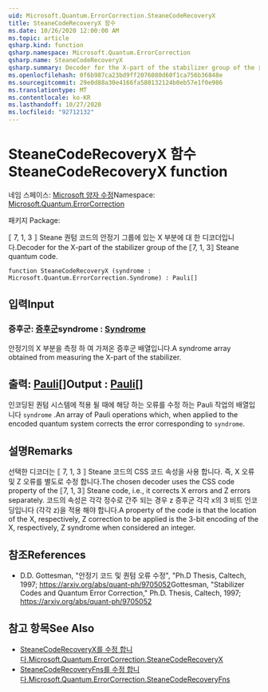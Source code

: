 ```yaml
---
uid: Microsoft.Quantum.ErrorCorrection.SteaneCodeRecoveryX
title: SteaneCodeRecoveryX 함수
ms.date: 10/26/2020 12:00:00 AM
ms.topic: article
qsharp.kind: function
qsharp.namespace: Microsoft.Quantum.ErrorCorrection
qsharp.name: SteaneCodeRecoveryX
qsharp.summary: Decoder for the X-part of the stabilizer group of the ⟦7, 1, 3⟧ Steane quantum code.
ms.openlocfilehash: 0f6b987ca23bd9ff2076080d60f1ca756b36848e
ms.sourcegitcommit: 29e0d88a30e4166fa580132124b0eb57e1f0e986
ms.translationtype: MT
ms.contentlocale: ko-KR
ms.lasthandoff: 10/27/2020
ms.locfileid: "92712132"
---
```

# <a name="steanecoderecoveryx-function"></a><span data-ttu-id="2ac8e-102">SteaneCodeRecoveryX 함수</span><span class="sxs-lookup"><span data-stu-id="2ac8e-102">SteaneCodeRecoveryX function</span></span>

<span data-ttu-id="2ac8e-103">네임 스페이스: [Microsoft 양자 수정](xref:Microsoft.Quantum.ErrorCorrection)</span><span class="sxs-lookup"><span data-stu-id="2ac8e-103">Namespace: [Microsoft.Quantum.ErrorCorrection](xref:Microsoft.Quantum.ErrorCorrection)</span></span>

<span data-ttu-id="2ac8e-104">패키지 [](https://nuget.org/packages/)</span><span class="sxs-lookup"><span data-stu-id="2ac8e-104">Package: [](https://nuget.org/packages/)</span></span>


<span data-ttu-id="2ac8e-105">⟦ 7, 1, 3 ⟧ Steane 퀀텀 코드의 안정기 그룹에 있는 X 부분에 대 한 디코더입니다.</span><span class="sxs-lookup"><span data-stu-id="2ac8e-105">Decoder for the X-part of the stabilizer group of the ⟦7, 1, 3⟧ Steane quantum code.</span></span>

```qsharp
function SteaneCodeRecoveryX (syndrome : Microsoft.Quantum.ErrorCorrection.Syndrome) : Pauli[]
```


## <a name="input"></a><span data-ttu-id="2ac8e-106">입력</span><span class="sxs-lookup"><span data-stu-id="2ac8e-106">Input</span></span>

### <a name="syndrome--syndrome"></a><span data-ttu-id="2ac8e-107">증후군: [증후군](xref:Microsoft.Quantum.ErrorCorrection.Syndrome)</span><span class="sxs-lookup"><span data-stu-id="2ac8e-107">syndrome : [Syndrome](xref:Microsoft.Quantum.ErrorCorrection.Syndrome)</span></span>

<span data-ttu-id="2ac8e-108">안정기의 X 부분을 측정 하 여 가져온 증후군 배열입니다.</span><span class="sxs-lookup"><span data-stu-id="2ac8e-108">A syndrome array obtained from measuring the X-part of the stabilizer.</span></span>



## <a name="output--pauli"></a><span data-ttu-id="2ac8e-109">출력: [Pauli](xref:microsoft.quantum.lang-ref.pauli)[]</span><span class="sxs-lookup"><span data-stu-id="2ac8e-109">Output : [Pauli](xref:microsoft.quantum.lang-ref.pauli)[]</span></span>

<span data-ttu-id="2ac8e-110">인코딩된 퀀텀 시스템에 적용 될 때에 해당 하는 오류를 수정 하는 Pauli 작업의 배열입니다 `syndrome` .</span><span class="sxs-lookup"><span data-stu-id="2ac8e-110">An array of Pauli operations which, when applied to the encoded quantum system corrects the error corresponding to `syndrome`.</span></span>

## <a name="remarks"></a><span data-ttu-id="2ac8e-111">설명</span><span class="sxs-lookup"><span data-stu-id="2ac8e-111">Remarks</span></span>

<span data-ttu-id="2ac8e-112">선택한 디코더는 ⟦ 7, 1, 3 ⟧ Steane 코드의 CSS 코드 속성을 사용 합니다. 즉, X 오류 및 Z 오류를 별도로 수정 합니다.</span><span class="sxs-lookup"><span data-stu-id="2ac8e-112">The chosen decoder uses the CSS code property of the ⟦7, 1, 3⟧ Steane code, i.e., it corrects X errors and Z errors separately.</span></span> <span data-ttu-id="2ac8e-113">코드의 속성은 각각 정수로 간주 되는 경우 z 증후군 각각 x의 3 비트 인코딩입니다 (각각 z)을 적용 해야 합니다.</span><span class="sxs-lookup"><span data-stu-id="2ac8e-113">A property of the code is that the location of the X, respectively, Z correction to be applied is the 3-bit encoding of the X, respectively, Z syndrome when considered an integer.</span></span>

## <a name="references"></a><span data-ttu-id="2ac8e-114">참조</span><span class="sxs-lookup"><span data-stu-id="2ac8e-114">References</span></span>

- <span data-ttu-id="2ac8e-115">D.</span><span class="sxs-lookup"><span data-stu-id="2ac8e-115">D.</span></span> <span data-ttu-id="2ac8e-116">Gottesman, "안정기 코드 및 퀀텀 오류 수정", "Ph.D Thesis, Caltech, 1997; https://arxiv.org/abs/quant-ph/9705052</span><span class="sxs-lookup"><span data-stu-id="2ac8e-116">Gottesman, "Stabilizer Codes and Quantum Error Correction," Ph.D. Thesis, Caltech, 1997; https://arxiv.org/abs/quant-ph/9705052</span></span>

## <a name="see-also"></a><span data-ttu-id="2ac8e-117">참고 항목</span><span class="sxs-lookup"><span data-stu-id="2ac8e-117">See Also</span></span>

- [<span data-ttu-id="2ac8e-118">SteaneCodeRecoveryX를 수정 합니다.</span><span class="sxs-lookup"><span data-stu-id="2ac8e-118">Microsoft.Quantum.ErrorCorrection.SteaneCodeRecoveryX</span></span>](xref:Microsoft.Quantum.ErrorCorrection.SteaneCodeRecoveryX)
- [<span data-ttu-id="2ac8e-119">SteaneCodeRecoveryFns를 수정 합니다.</span><span class="sxs-lookup"><span data-stu-id="2ac8e-119">Microsoft.Quantum.ErrorCorrection.SteaneCodeRecoveryFns</span></span>](xref:Microsoft.Quantum.ErrorCorrection.SteaneCodeRecoveryFns)